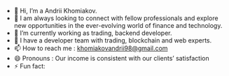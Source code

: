 - 👋 Hi, I’m a Andrii Khomiakov.
- 👀 I am always looking to connect with fellow professionals and explore new opportunities in the ever-evolving world of finance and technology. 
- 🌱 I’m currently working as trading, backend developer.
- 💞️ I have a developer team with trading, blockchain and web experts.
- 📫 How to reach me : khomiakovandrii98@gmail.com
- 😄 Pronouns : Our income is consistent with our clients’ satisfaction
- ⚡ Fun fact:

<!---
Andrii98-Khomiakov/Andrii98-Khomiakov is a ✨ special ✨ repository because its `README.md` (this file) appears on your GitHub profile.
You can click the Preview link to take a look at your changes.
--->
